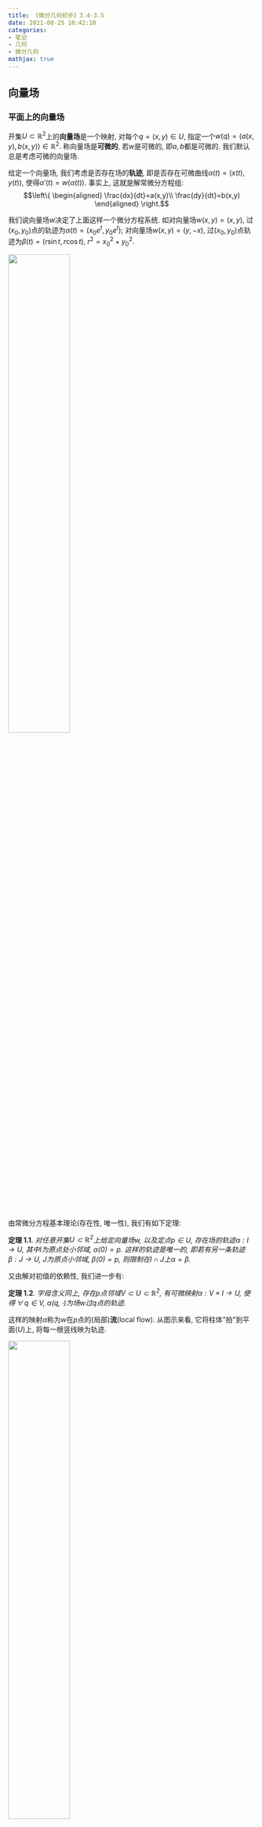 ```yaml
---
title: 《微分几何初步》3.4-3.5
date: 2021-08-25 10:42:10
categories: 
- 笔记
- 几何
- 微分几何
mathjax: true
---
```


向量场
------

### 平面上的向量场

开集$U\subset \mathbb{R}^2$上的**向量场**是一个映射,
对每个$q=(x,y)\in U$, 指定一个$w(q)=(a(x,y),b(x,y))\in \mathbb{R}^2.$
称向量场是**可微的**, 若$w$是可微的, 即$a,b$都是可微的.
我们默认总是考虑可微的向量场.

给定一个向量场, 我们考虑是否存在场的**轨迹**,
即是否存在可微曲线$\alpha(t)=(x(t),y(t)),$
使得$\alpha'(t)=w(\alpha(t)).$ 事实上, 这就是解常微分方程组: $$\left\{
        \begin{aligned}
            \frac{dx}{dt}=a(x,y)\\
            \frac{dy}{dt}=b(x,y)
        \end{aligned}
        \right.$$

我们说向量场$w$决定了上面这样一个微分方程系统. 如对向量场$w(x,y)=(x,y),$
过$(x_0,y_0)$点的轨迹为$\alpha(t)=(x_0e^t,y_0 e^t);$
对向量场$w(x,y)=(y,-x),$
过$(x_0,y_0)$点轨迹为$\beta(t)=(r\sin t,r\cos t),$ $r^2=x_0^2+y_0^2.$

<img style='margin: auto;' src=https://i.loli.net/2021/08/25/clUGft9ZwT41PN2.png width='50%' height='50%'>

由常微分方程基本理论(存在性, 唯一性), 我们有如下定理:

**定理 1.1**. *对任意开集$U\subset \mathbb{R}^2$上给定向量场$w,$ 以及定点$p\in U,$ 存在场的轨迹$\alpha:I\rightarrow U,$ 其中$I$为原点处小邻域, $\alpha(0)=p.$ 这样的轨迹是唯一的, 即若有另一条轨迹$\beta:J\rightarrow U,$ $J$为原点小邻域, $\beta(0)=p,$ 则限制在$I\cap J$上$\alpha=\beta.$* 

又由解对初值的依赖性, 我们进一步有:

**定理 1.2**. *字母含义同上, 存在$p$点邻域$V\subset U\subset \mathbb{R}^2,$ 有可微映射$\alpha:V\times I\rightarrow U,$ 使得$\,\forall\,q\in V,$ $\alpha(q,\cdot)$为场$w$过$q$点的轨迹.* 

这样的映射$\alpha$称为$w$在$p$点的(局部)**流**(local flow). 从图示来看,
它将柱体\"拍\"到平面$(U)$上, 将每一根竖线映为轨迹.

<img style='margin: auto;' src=https://i.loli.net/2021/08/25/PS3wZrAmsBXEnfL.png width='50%' height='50%'>

由上述定理, 有结论如下:

**引理 1.3**. *令$w$为开集$U\subset \mathbb{R}^2$上向量场, $p\in U$有$w(p)\neq 0.$ 那么存在$p$点邻域$W\subset U$与可微函数$f:W\rightarrow \mathbb{R},$ 使得$f$沿轨迹为常数, 且$df_q\neq 0,$ $\,\forall\,q\in W.$* 

**证:** 不妨设$p$为原点, $w(p)$沿$x$轴方向.
由上述定理我们有局部流$\alpha:V\times I\rightarrow U.$
取$\tilde\alpha$为$\alpha$限制在矩形$(V\times I)\cap \{(0,y,t)\in \mathbb{R}^3\}$上.
由定义, $d\tilde \alpha_p$将$t$轴切方向映到$w(p),$
将$y$轴切方向映到自身, 因此$d\tilde \alpha_p$不退化. 由反函数定理,
在充分小的邻域$W\subset U$上, 存在可微函数$\tilde \alpha^{-1}.$
那么取$f$为$\tilde \alpha^{-1}$在$y$轴上的分量即可. 易见$f$满足要求.

<img style='margin: auto;' src=https://i.loli.net/2021/08/25/2Fl7eQPofshRBVb.png width='50%' height='50%'>

这样的沿轨迹(解)为常数的函数$f$称为场$w$在$p$点邻域的(局部)首次积分.
如对场$w(x,y)=(y,-x),$
在$\mathbb{R}^2-O$上的一个首次积分是$f(x,y)=x^2+y^2.$
容易看出这样定义的首次积分并不唯一. 由隐函数定理, 在$f$微分不消失的地方,
$f=C$就给出了$x,y$的关系, 从而消去一个未知量, 使求解变得容易.

开集$U\subset \mathbb{R}^2$上的**方向场**$r,$ 指对每个点$p\in U,$
在$\mathbb{R}^2$上指定一条过$p$点的直线$r(p).$ 称$r$是在$p$点**可微的**,
若$p$点邻域$V\subset U$上存在一个非零可微向量场$w,$
满足$\,\forall\,q\in V$, 非零的$w(q)$为$r(q)$的基.
$r$在$U$上可微自然指在$U$上点点可微.
每个非零可微向量场$w$自然可以生成一个可微方向场$r.$

需要注意的是, 根据定义, 每个可微方向场点点局部对应一个非零可微向量场$w,$
但不见得整体对应一个非零可微向量场, 如下图所示.
可以说方向场对应的向量场局部给出了方向场的一个定向,
那么无法整体定向的方向场也就不能对应一个整体非零的向量场了.

<img style='margin: auto;' src=https://i.loli.net/2021/08/25/a5mbLhMNnPXVSUZ.png width='50%' height='50%'>

一个正则曲线$C\subset U$称为$U$上方向场$r$的**积分曲线**,
若$\,\forall\,q\in C,$ $r(q)$为$C$在$q$点切线.
易见积分曲线局部上就是可微方向场所对应的向量场的轨迹,
由此每个可微方向场总能找到过任意定点的积分曲线,
即类似于常微分方程中解的拼接, 积分曲线就是将向量场的轨迹拼接起来.

既然轨迹与积分曲线看似对应的是同一个东西, 为何要引入新的定义呢?
因为整体的方向场不见得对应整体的向量场, 因此没有所谓整体的轨迹这一概念,
但整体的积分曲线是确实存在的. 可见可微性之于方向场也很重要,
我们默认总是考虑可微的方向场.

方向场也可由微分方程给出. 对任意向量场$w,$
易见$\,\forall\,\lambda\neq 0,$ $\lambda w$与$w$生成的方向场是一致的,
$\lambda$可以是一个处处非零的可微函数. 对常微分方程组$\begin{cases}
        \frac{dx}{dt}=\lambda(x,y)a(x,y)\\ \frac{dy}{dt}=\lambda(x,y)b(x,y)
        \end{cases},$ 为了消去$\lambda,$
可以由微分方程$b(x,y)\frac{dx}{dt}-a(x,y)\frac{dy}{dt}=0$表示该方向场,
方程的解就对应着积分曲线.
对方向场我们不在乎曲线的参数化(对向量场的轨迹需要注意参数选取),
因此我们常用形如$adx+bdy=0$的微分方程来表示方向场.

### 曲面上的向量场

前面的所有内容仅用到了$\mathbb{R}^2$上的局部性质, 主要依赖于其可微结构.
因此我们自然可以把上述讨论迁移到曲面上.

**定义 1.4**. *曲面$S$中开集$U$上的向量场$w,$ 为对每个点$p\in U,$ 指定一个$w(p)\in T_p(S)$的对应. 称其在$p$点可微, 若对$p$点某邻域上的参数化$x(u,v),$ 存在可微的$a(u,v), b(u,v),$ 使得$w(x(u,v))=a(u,v)x_u+b(u,v)x_v.$ 它与参数化选取无关.* 

类似的, 可定义向量场的轨迹, 方向场, 积分曲线等.
只需将$\mathbb{R}^2$换为$S$即可, 定理与引理也自然是成立的.

<img style='margin: auto;' src=https://i.loli.net/2021/08/25/INDqrGEuOld7iYy.png width='50%' height='50%'>

接下来介绍本节的主定理.

**定理 1.5**. *在开集$U\subset S$上有两向量场$w_1,w_2,$ 在某点$p\in U$处线性无关. 那么存在某$p$点邻域$V\subset U,$ 其上有参数化使得$\,\forall\,q\in V,$ 过该点的两条坐标曲线分别与$w_1(q),w_2(q)$相切.* 

**证:** 取$p$点邻域$W\subset U,$ 使其上有首次积分$f_1,f_2.$
定义$\varphi:W\rightarrow \mathbb{R}^2,$ $\varphi(q)=(f_1(q),f_2(q)),$
则$d\varphi_p(w_1)=(0,(df_2)_p(w_1))\neq 0,$
$d\varphi_p(w_2)=((df_1)_p(w_2),0)\neq 0,$ 且线性无关,
$d\varphi_p$不退化. 因此$\varphi$为局部同胚,
从而取$\varphi$为更小的邻域$V\subset W$上的坐标函数即可.
坐标曲线$f_1(q)=const, f_2(q)=const$分别与$w_1(q),w_2(q)$相切.

需要注意的是, 定理并不表示坐标曲线的速度向量就是$w_1(q),w_2(q).$
事实上可以将上述定理表示为下面的形式.

**推论 1.6**. *在开集$U\subset S$上有两方向场$r_1,r_2,$ 在某点$p\in U$处, $r_1(p)\neq r_2(p).$ 那么存在某$p$点邻域$V\subset U,$ 其上有参数化使得$\,\forall\,q\in V,$ 过该点的两条坐标曲线分别为$r_1,r_2$的积分曲线.* 

定理可以说明正交参数化的存在性:

**推论 1.7**. *$\,\forall\,p\in S,$ $p$点某邻域$V$上存在参数化$x(u,v),$ 使得坐标曲线$u=const,v=const$在任意点$q\in V$上彼此正交. 称这样的$x$为正交参数化.* 

**证:** 在点$p$处任取参数化$\bar x:\bar U\rightarrow S,$
取向量场$w_1=\bar x_{\bar u},$
$w_2=-(\bar F/\bar E)\bar x_{\bar u}+\bar x_{\bar v}.$
那么$w_1\cdot w_2=-\bar F +\bar F=0,$ 在任意点$q$处.
应用定理即得所需的参数化.

不仅如此, 还可在$p$点任意指定两个正交方向, 生成需要的正交参数化. 特别地,
对特殊的参数化, 有如下推论:

**推论 1.8**. *在双曲点附近存在参数化, 使得坐标曲线构成渐近线网; 在非脐点附近存在(正交)参数化, 使得坐标曲线构成曲率线网.* 

**证:** 在双曲点附近, 满足$eg-f^2<0,$
由此可线性分解渐近线微分方程$e{u'}^2+2fu'v'+g{v'}^2=0$为$(Au'+Bv')(Au'+Dv')=0$的形式,
从而确定两个方向场, 其积分曲线即为渐近线. 从而由前面的推论即得结论.

在非脐点附近, 由于曲率线微分方程较为复杂, 由前面的推论,
不妨先取正交参数化使$F=0.$ 由于是非脐点, 可取到正交参数化使$f\neq 0,$
进而由$EGf^2>0,$ 同上面的方法可线性分解微分方程, 得到方向场,
积分曲线即为曲率线. 由前面的推论即得结论.

直纹面与极小曲面
----------------

### 直纹面

一个可微的单参数直线族$\{L_t\}$, 指有可微的$\{\alpha(t),w(t)\},$
对每个$t\in I,$ 指定一点$\alpha(t)\in \mathbb{R}^2$与向量$w(t).$
直线$L_t$过$\alpha(t),$ 以$w(t)$为方向.
直纹面即为由单参数直线族生成的曲面, 即有$x(t,v)=\alpha(t)+vw(t),$
$(t,v)\in I\times \mathbb{R}.$ 直线$L_t$称为直母线(rulings),
曲线$\alpha(t)$称为曲面的准线(directrix). 一般来说, 允许$x$出现奇点.

接下来总是假设$|w(t)|=1,$ $w'(t)\neq 0.$ 后一假设即曲面是非柱状的.
由前一假设有$\left<{}w(t),w'(t)\right>=0.$
我们希望找到一条曲线$\beta(t)$使得$\left<{}\beta'(t),w'(t)\right>=0,$
且$\beta$落在$x$上. 设$\beta(t)=\alpha(t)+u(t)w(t),$
则$\beta'=\alpha'+u'w+uw'.$ 若满足要求,
则$0=\left<{}\beta',w'\right>=\left<{}\alpha',w'\right>+u\left<{}w',w'\right>,$
$u=-\frac{\left<{}\alpha',w'\right>}{\left<{}w',w'\right>}.$
从而取这样的$u$, 对应的$\beta$即满足要求.

接下来说明$\beta$与准线的选取无关.
若$x(t,u)=\alpha(t)+uw(t)=\bar\alpha(t)+v(u)w(t).$
那么$\beta-\bar \beta=(\alpha-\bar\alpha)+\frac{\left<{}\bar\alpha'-\alpha',w'\right>}{\left<{}w',w'\right>}w.$
由于$\alpha-\bar\alpha=(u-v)w,$ 且$\left<{}w,w'\right>=0,$
便有$\beta=\bar\beta.$ 从而这样的曲线$\beta$只与直纹面本身有关,
称其为**腰线**, 其上的点称为直纹面的**中心点**. 如螺旋面的腰线是中心轴,
而单叶双曲面的腰线是半径最小的纬线.\
选取$\beta$为直纹面的准线, $x(t,u)=\beta(t)+uw(t),$
那么$x_t=\beta'+uw',$ $x_u=w,$
$x_t\wedge x_u=\beta'\wedge w+uw'\wedge w.$ $w'$垂直于$\beta',w,$
从而可记$\beta'\wedge w=\lambda w',$ $\lambda=\lambda(t).$
那么$|x_t\wedge x_u|^2=(\lambda^2+u^2)|w'|^2,$
从而奇点只可能在$u=0$即准线$\beta$上出现. 且出现奇点当且仅当$\lambda=0,$
即$w(t)$在准线切线上.
可具体表示出$\lambda=\frac{(\beta',w,w')}{|w'|^2}.$

我们来计算直纹面在正则点处的Gauss曲率. $x_{tt}=\beta''+uw'',$
$x_{tu}=w',$ $x_{uu}=0,$ 从而$g=0,$
$f=\frac{(x_t,x_u,x_{tu})}{|x_t\wedge x_u|}=\frac{(\beta',w,w')}{|x_t\wedge x_u|}.$
故$K=\frac{eg-f^2}{EG-F^2}=-\frac{\lambda^2 |w'|^4}{(\lambda^2+u^2)^2|w'|^4}=-\frac{\lambda^2}{(\lambda^2+u^2)^2}.$
从而在正则点, 直纹面的Gauss曲率$K\le 0,$
且等于零仅当$w(t)$落在$\beta(t)$切线上, 沿该直母线发生. 可以看出,
若$\lambda\neq 0,$ 则$|K(u)|$是直母线上的连续函数, 取值关于中心点对称,
在中心点处$|K(u)|$达到极大值.

函数$\lambda(t)$称为$x$的分布参数. 由于腰线与准线选取无关,
$\lambda$也是. 若$x$是正则的,
有$N(t,u)=\frac{x_t\wedge x_u}{|x_t\wedge x_u|}=\frac{\lambda w'+uw'\wedge w}{\sqrt{\lambda^2+u^2}|w'|}.$
若$\lambda\neq 0,$ $N(t,0)=\frac{w'}{|w'|}\frac{\lambda}{|\lambda|}.$
考虑$N(t,u)$与$N(t,0)$夹角, $\tan\theta=\frac{u}{|\lambda|},$
与$u$成正比, 比例系数为分布参数的倒数.

利用这一性质, 可以推出一个有趣的结论是,
由直母线上法向量对应的单参数直线族, 生成的直纹面恰为双曲抛物面$z=kxy,$
$k=\frac{1}{\lambda}.$

<img style='margin: auto;' src=https://i.loli.net/2021/08/25/h17DmyHNwXn6vRx.png width='50%' height='50%'>

对直纹面$x(t,v)=\alpha(t)+vw(t),$ 称它是**可展的**,
若$(\alpha',w,w')=0.$ 计算得到$g=0,$
$f=\frac{(\alpha',w,w')}{|x_t\wedge x_u|}=0,$
从而$K=\frac{eg-f^2}{EG-F^2}=0,$ 即可展曲面Gauss曲率恒为零.
事实上反过来也是对的, 即Gauss曲率为零的曲面也一定是可展的.
它与平面局部等距, 因此可以剪下曲面上的一块展开为平面,
这也是可展曲面得名的原因.

一个基本的事实是可展曲线的切平面沿直母线不变.
只需说明$\left<{}N_v,x_v\right>=\left<{}N_v,x_t\right>=0,$ 即$f=g=0.$
这是已经得到过的.\
接下来我们说明可展曲面只有柱面, 锥面, 切线面这三类.
$w'=0$的部分为柱状区域, 去掉$w'=0$的部分后, 曲面是非柱状的.
由前面的讨论, 可取到腰线$\beta(t),$ 且分布参数$\lambda=0,$
从而腰线上都是奇点. 在$\beta'=0$的地方, 该点处的曲面为锥面;
去掉$\beta'=0$的地方后, 由$\lambda=0$得到$\beta'$与$w$同向,
即曲面为切线面.

可展曲面的一个重要性质, 或者说等价的定义方式是,
它是单参数平面族的包络面. 取正则曲面$S$与其上的弧长参数化曲线$\alpha,$
假设它无处切方向是渐进的. 记$N(s)=N\circ\alpha(s),$
那么$\left<{}dN(\alpha'),\alpha'\right>=\left<{}N',\alpha'\right>\neq 0,$
从而$N'\neq 0.$
取直纹面$x(s,v)=\alpha(s)+v\frac{N(s)\wedge N'(s)}{|N'(s)|}.$

考虑沿$\alpha(s)$的$S$的切平面族$\{T_{\alpha(s)}(S)\},$
很近的两平面交于某直线,
以$\frac{N(s)\wedge N(s+\Delta s)}{\Delta s}$为方向.
令$\Delta s\rightarrow 0$即有该方向为$N\wedge N'.$
从而$x$的直母线为平面族邻近平面交线的极限.
这样的$x$即称为单参数平面族$\{T_{\alpha(s)}(S)\}$的包络面.
柱面和锥面很显然可由该种方法生成.

<img style='margin: auto;' src=https://i.loli.net/2021/08/25/t9pCgwDZ51FOz6a.png width='50%' height='50%'>

可以很直接的计算出,
$(\alpha',w,w')=\frac{1}{|N'|^2}\left<{}(N\wedge N')\wedge (N\wedge N')',\alpha'\right>=\frac{1}{|N'|^2}\left<{}\left<{}N\wedge N',N''\right>N,\alpha'\right>=0,$
从而单参数平面族包络面可展. 对可展曲面,
也能够找到对应的单参数平面族以其为包络面.

接下来我们说明$x$在$\alpha$附近正则, 且沿$\alpha$与$S$相切.在$\alpha$上,
$x_s\wedge x_v=\alpha'\wedge\frac{N\wedge N'}{|N'|}=\left<{}N',\alpha'\right>\frac{N}{|N'|}=-\frac{k_nN}{|N'|}.$
由于$\alpha'$非渐进方向, $k_n$无处为零, 从而$x$在$\alpha$附近正则,
且在$\alpha$处法向量与$S$一致, 即与$S$相切.

### 极小曲面

一个正则参数化曲面是**极小的**, 若其平均曲率处处消失.
令$x:U\subset \mathbb{R}^2\rightarrow \mathbb{R}^3$为正则参数化曲面.
取有界区域$D\subset U,$ 以及可微函数$h:\bar D\rightarrow \mathbb{R}.$
$x(\bar D)$由$h$决定的**法向变分**,
指映射$\varphi:\bar D\times (-\varepsilon,\varepsilon)\rightarrow \mathbb{R}^3,$
$\varphi(u,v,t)=x(u,v)+th(u,v)N(u,v).$
对每个固定的$t\in (-\varepsilon,\varepsilon),$
$x^t:D\rightarrow \mathbb{R}^3,$
$x^t(u,v)=\varphi(u,v,t)$为一个参数化曲面. 计算得到$I^t=I-2thII+o(t).$
由平均曲率$H=\frac{1}{2}\frac{Eg-2fF+Ge}{EG-F^2},$
可以得到$E^tG^t-(F^t)^2=(EG-F^2)(1-4thH)+o(t).$
从而$x^t(\bar D)$曲面面积$A(t)=\int_{\bar D}\sqrt{1-4thH+o(t)}\sqrt{EG-F^2}dudv,$
对充分小的$\varepsilon$为可微函数,
且在零点导数$A'(0)=\int_{\bar D}-2hH \sqrt{EG-F^2}dudv.$

**命题 1.9**. *条件同上, $x$为极小曲面当且仅当$A'(0)=0$对任意法向变分成立.* 

**证:** 必要性易见. 假设$H(q)\neq 0,$
取支撑在点$q$充分小邻域上的$h:\bar D\rightarrow \mathbb{R}$使得$h(q)=H(q),$
$hH>0.$ 那么对于该$h$决定的法向变分, $A'(0)<0,$ 矛盾.

需要注意的是, 其实我们只说明了极小曲面面积达到临界值, 未必真的是极小值.
但极小曲面这一定义由Lagrange早在1760年便提出, 因此一直沿用至今.

提到极小曲面往往会提到皂膜. 给定一个框架, 将其放入肥皂水中,
小心翼翼的拿出来, 框架上便会架起皂膜. 这些皂膜便是面积达到极小的曲面,
这样我们就制造出了极小曲面.

<img style='margin: auto;' src=https://i.loli.net/2021/08/25/N5vfHc93B2qnDJZ.png width='50%' height='50%'>

一般的, 定义平均曲率向量为$H=HN,$ 令$h=H$,
那么$A'(0)=\int_{\bar D}-2\left<{}H,H\right>\sqrt{EG-F^2}dudv<0,$
也就是沿着平均曲率向量, 面积在零点附近是递减的.

对等温曲面, 即$E=G=\lambda^2,$ $F=0,$ 有如下命题:

**命题 1.10**. *设$x(u,v)$为正则参数化等温曲面, 那么$x_{uu}+x_{vv}=2\lambda^2 H.$* 

**证:** 首先由微分, 有:
$\left<{}x_{uu},x_u\right>=\left<{}x_{vu},x_v\right>=-\left<{}x_u,x_{vv}\right>,$
从而$\left<{}x_{uu}+x_{vv},x_u\right>=0.$
类似的$\left<{}x_{uu}+x_{vv},x_v\right>=0.$
从而$x_{uu}+x_{vv}$沿$N$方向.
计算得到平均曲率$H=\frac{1}{2}\frac{g+e}{\lambda^2}.$ 因此,
$2\lambda^2 H=g+e=\left<{}N,x_{uu}+x_{vv}\right>,$
从而$x_{uu}+x_{vv}=2\lambda^2 H.$

**推论 1.11**. *对正则参数化等温曲面$x(u,v)=(x(u,v),y(u,v),z(u,v)),$ $x$极小当且仅当坐标分量都是调和的.* 

关于极小曲面有若干经典的例子. 如悬链面是旋转面中唯一的极小曲面,
通过取旋转面的参数化计算即可. 这一点并不难以理解,
极小曲面和悬链线都是自然形成的,
因此有理由相信悬链线形成的悬链面是极小曲面.

<img style='margin: auto;' src=https://i.loli.net/2021/08/25/oeVBy5GjR3CQJML.png width='50%' height='50%'>

另一个例子是螺旋面是直纹面中唯一的极小曲面, 除了平面.
教材中引用了Osserman的survey中,
极小曲面Gauss曲率零点孤立这一性质(平面除外).

除去Gauss曲率取零点的地方, 由于平均曲率为零, Gauss曲率必然取负.
由于$k_1=-k_2,$ 由Euler公式, 曲面有正交的渐进曲线. 显然直母线是渐进曲线,
由于曲面非平面, 可取到点$q\in W,$
过该点的另一条渐进曲线以$\tau=\sqrt{-K}$为挠率.
由于渐进曲线密切平面为曲面切平面,
在$q$点邻域$V\subset W$上直母线恰为另一渐进曲线族的法线.
这当且仅当该曲线族为螺线族时发生(Bertrand曲线), 因此$V$是螺面的一部分.
由于螺线挠率恒定, 可见整个曲面都是螺旋面.

极小曲面是微分几何中重要的研究课题, 许多有关它的结论都很形象,
但又相当难以证明. 书中提到如下的定理:

**定理 1.12**. *令$S$为非平面的正则极小闭曲面, 那么Gauss映射像在球面上是稠密的.* 

文章最后更新于 2021-08-25 10:50:16 
